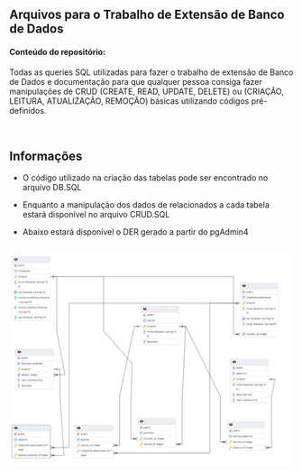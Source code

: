 ## Arquivos para o Trabalho de Extensão de Banco de Dados

#### Conteúdo do repositório: 

Todas as queries SQL utilizadas para fazer o trabalho de extensão de Banco de Dados e documentação para que qualquer pessoa consiga fazer manipulações de CRUD (CREATE, READ, UPDATE, DELETE) ou (CRIAÇÃO, LEITURA, ATUALIZAÇÃO, REMOÇÃO) básicas utilizando códigos pré-definidos.

<br>

## Informações

- O código utilizado na criação das tabelas pode ser encontrado no arquivo DB.SQL

- Enquanto a manipulação dos dados de relacionados a cada tabela estará disponível no arquivo CRUD.SQL

- Abaixo estará disponível o DER gerado a partir do pgAdmin4
<br>
<img src="DER.png">

